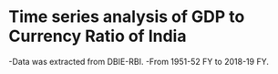 # Time series analysis of GDP to Currency Ratio of India

-Data was extracted from DBIE-RBI. 
-From 1951-52 FY to 2018-19 FY.
